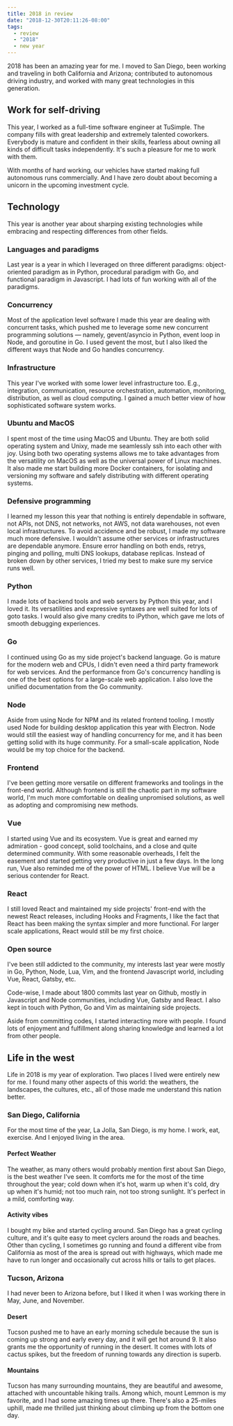 ```yaml
---
title: 2018 in review
date: "2018-12-30T20:11:26-08:00"
tags:
  - review
  - "2018"
  - new year
---
```


2018 has been an amazing year for me. I moved to San Diego, been working and traveling in both California and Arizona; contributed to autonomous driving industry, and worked with many great technologies in this generation.

## Work for self-driving

This year, I worked as a full-time software engineer at TuSimple. The company fills with great leadership and extremely talented coworkers. Everybody is mature and confident in their skills, fearless about owning all kinds of difficult tasks independently. It's such a pleasure for me to work with them.

With months of hard working, our vehicles have started making full autonomous runs commercially. And I have zero doubt about becoming a unicorn in the upcoming investment
cycle.

## Technology

This year is another year about sharping existing technologies while embracing and respecting differences from other fields.

### Languages and paradigms

Last year is a year in which I leveraged on three different paradigms: object-oriented paradigm as in Python, procedural paradigm with Go, and functional paradigm in Javascript. I had lots of fun working with all of the paradigms.

### Concurrency

Most of the application level software I made this year are dealing with concurrent tasks, which pushed me to leverage some new concurrent programming solutions — namely, gevent/asyncio in Python, event loop in Node, and goroutine in Go. I used gevent the most, but I also liked the different ways that Node and Go handles concurrency.

### Infrastructure

This year I've worked with some lower level infrastructure too. E.g., integration, communication, resource orchestration, automation, monitoring, distribution, as well as cloud computing. I gained a much better view of how sophisticated software system works.

### Ubuntu and MacOS

I spent most of the time using MacOS and Ubuntu. They are both solid operating system and Unixy, made me seamlessly ssh into each other with joy. Using both two operating systems allows me to take advantages from the versatility on MacOS as well as the universal power of Linux machines. It also made me start building more Docker containers, for isolating and versioning my software and safely distributing with different operating systems.

### Defensive programming

I learned my lesson this year that nothing is entirely dependable in software, not APIs, not DNS, not networks, not AWS, not data warehouses, not even local infrastructures. To avoid accidence and be robust, I made my software much more defensive. I wouldn't assume other services or infrastructures are dependable anymore. Ensure error handling on both ends, retrys, pinging and polling, multi DNS lookups, database replicas. Instead of broken down by other services, I tried my best to make sure my service runs well.

### Python

I made lots of backend tools and web servers by Python this year, and I loved it. Its versatilities and expressive syntaxes are well suited for lots of goto tasks. I would also give many credits to iPython, which gave me lots of smooth debugging experiences.

### Go

I continued using Go as my side project's backend language. Go is mature for the modern web and CPUs, I didn't even need a third party framework for web services. And the performance from Go's concurrency handling is one of the best options for a large-scale web application. I also love the unified documentation from the Go community.

### Node

Aside from using Node for NPM and its related frontend tooling. I mostly used Node for building desktop application this year with Electron. Node would still the easiest way of handling concurrency for me, and it has been getting solid with its huge community. For a small-scale application, Node would be my top choice for the backend.

### Frontend

I've been getting more versatile on different frameworks and toolings in the front-end world. Although frontend is still the chaotic part in my software world, I'm much more comfortable on dealing unpromised solutions, as well as adopting and compromising new methods.

### Vue

I started using Vue and its ecosystem. Vue is great and earned my admiration - good concept, solid toolchains, and a close and quite determined community. With some reasonable overheads, I felt the easement and started getting very productive in just a few days. In the long run, Vue also reminded me of the power of HTML. I believe Vue will be a serious contender for React.

### React

I still loved React and maintained my side projects' front-end with the newest React releases, including Hooks and Fragments, I like the fact that React has been making the syntax simpler and more functional. For larger scale applications, React would still be my first choice.

### Open source

I've been still addicted to the community, my interests last year were mostly in Go, Python, Node, Lua, Vim, and the frontend Javascript world, including Vue, React, Gatsby, etc.

Code-wise, I made about 1800 commits last year on Github, mostly in Javascript and Node communities, including Vue, Gatsby and React. I also kept in touch with Python, Go and Vim as maintaining side projects.

Aside from committing codes, I started interacting more with people. I found lots of enjoyment and fulfillment along sharing knowledge and learned a lot from other people.

## Life in the west

Life in 2018 is my year of exploration. Two places I lived were entirely new for me. I found many other aspects of this world: the weathers, the landscapes, the cultures, etc., all of those made me understand this nation better.

### San Diego, California

For the most time of the year, La Jolla, San Diego, is my home. I work, eat, exercise. And I enjoyed living in the area.

#### Perfect Weather

The weather, as many others would probably mention first about San Diego, is the best weather I've seen. It comforts me for the most of the time throughout the year; cold down when it's hot, warm up when it's cold, dry up when it's humid; not too much rain, not too strong sunlight. It's perfect in a mild, comforting way.

#### Activity vibes

I bought my bike and started cycling around. San Diego has a great cycling culture, and it's quite easy to meet cyclers around the roads and beaches. Other than cycling, I sometimes go running and found a different vibe from California as most of the area is spread out with highways, which made me have to run longer and occasionally cut across hills or tails to get places.

### Tucson, Arizona

I had never been to Arizona before, but I liked it when I was working there in May, June, and November.

#### Desert

Tucson pushed me to have an early morning schedule because the sun is coming up strong and early every day, and it will get hot around 9. It also grants me the opportunity of running in the desert. It comes with lots of cactus spikes, but the freedom of running towards any direction is superb.

#### Mountains

Tucson has many surrounding mountains, they are beautiful and awesome, attached with uncountable hiking trails. Among which, mount Lemmon is my favorite, and I had some amazing times up there. There's also a 25-miles uphill, made me thrilled just thinking about climbing up from the bottom one day.
